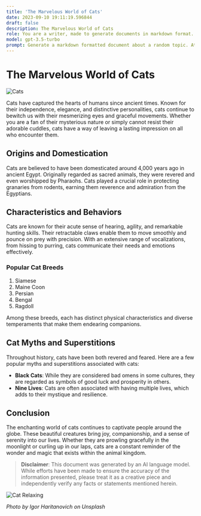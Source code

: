 ```yaml
---
title: 'The Marvelous World of Cats'
date: 2023-09-10 19:11:19.596844
draft: false
description: The Marvelous World of Cats
role: You are a writer, made to generate documents in markdown format. It is very important that all of the documents you generate are in valid markdown format.
model: gpt-3.5-turbo
prompt: Generate a markdown formatted document about a random topic. At the bottom, include a disclaimer explaining that the document was generated by you. The first line of the document should be the title. Make sure that the entire document is in proper markdown format, using a mix of various tags to make the document visually appealing.
---
```


# The Marvelous World of Cats

![Cats](https://images.unsplash.com/photo-1560807707-9f1005f4cba4)

Cats have captured the hearts of humans since ancient times. Known for their independence, elegance, and distinctive personalities, cats continue to bewitch us with their mesmerizing eyes and graceful movements. Whether you are a fan of their mysterious nature or simply cannot resist their adorable cuddles, cats have a way of leaving a lasting impression on all who encounter them.

## Origins and Domestication

Cats are believed to have been domesticated around 4,000 years ago in ancient Egypt. Originally regarded as sacred animals, they were revered and even worshipped by Pharaohs. Cats played a crucial role in protecting granaries from rodents, earning them reverence and admiration from the Egyptians.

## Characteristics and Behaviors

Cats are known for their acute sense of hearing, agility, and remarkable hunting skills. Their retractable claws enable them to move smoothly and pounce on prey with precision. With an extensive range of vocalizations, from hissing to purring, cats communicate their needs and emotions effectively.

### Popular Cat Breeds

1. Siamese
2. Maine Coon
3. Persian
4. Bengal
5. Ragdoll

Among these breeds, each has distinct physical characteristics and diverse temperaments that make them endearing companions.

## Cat Myths and Superstitions

Throughout history, cats have been both revered and feared. Here are a few popular myths and superstitions associated with cats:

- **Black Cats**: While they are considered bad omens in some cultures, they are regarded as symbols of good luck and prosperity in others.
- **Nine Lives**: Cats are often associated with having multiple lives, which adds to their mystique and resilience.

## Conclusion

The enchanting world of cats continues to captivate people around the globe. These beautiful creatures bring joy, companionship, and a sense of serenity into our lives. Whether they are prowling gracefully in the moonlight or curling up in our laps, cats are a constant reminder of the wonder and magic that exists within the animal kingdom.

> **Disclaimer**: This document was generated by an AI language model. While efforts have been made to ensure the accuracy of the information presented, please treat it as a creative piece and independently verify any facts or statements mentioned herein.

![Cat Relaxing](https://images.unsplash.com/photo-1617451639446-126cd1684d8b)

*Photo by Igor Haritanovich on Unsplash*